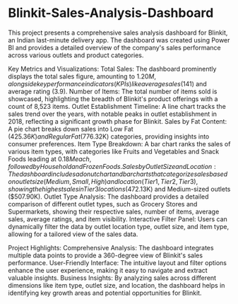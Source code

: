 # Blinkit-Sales-Analysis-Dashboard
This project presents a comprehensive sales analysis dashboard for Blinkit, an Indian last-minute delivery app. The dashboard was created using Power BI and provides a detailed overview of the company's sales performance across various outlets and product categories.

Key Metrics and Visualizations: Total Sales: The dashboard prominently displays the total sales figure, amounting to $1.20M, alongside key performance indicators (KPIs) like average sales ($141) and average rating (3.9).
Number of Items: The total number of items sold is showcased, highlighting the breadth of Blinkit's product offerings with a count of 8,523 items.
Outlet Establishment Timeline: A line chart tracks the sales trend over the years, with notable peaks in outlet establishment in 2018, reflecting a significant growth phase for Blinkit.
Sales by Fat Content: A pie chart breaks down sales into Low Fat ($425.36K) and Regular Fat ($776.32K) categories, providing insights into consumer preferences.
Item Type Breakdown: A bar chart ranks the sales of various item types, with categories like Fruits and Vegetables and Snack Foods leading at $0.18M each, followed by Household and Frozen Foods.
Sales by Outlet Size and Location: The dashboard includes a donut chart and bar charts that categorize sales based on outlet size (Medium, Small, High) and location (Tier 1, Tier 2, Tier 3), showing the highest sales in Tier 3 locations ($472.13K) and Medium-sized outlets ($507.90K).
Outlet Type Analysis: The dashboard provides a detailed comparison of different outlet types, such as Grocery Stores and Supermarkets, showing their respective sales, number of items, average sales, average ratings, and item visibility.
Interactive Filter Panel: Users can dynamically filter the data by outlet location type, outlet size, and item type, allowing for a tailored view of the sales data.

Project Highlights: Comprehensive Analysis: The dashboard integrates multiple data points to provide a 360-degree view of Blinkit's sales performance. User-Friendly Interface: The intuitive layout and filter options enhance the user experience, making it easy to navigate and extract valuable insights. Business Insights: By analyzing sales across different dimensions like item type, outlet size, and location, the dashboard helps in identifying key growth areas and potential opportunities for Blinkit.
